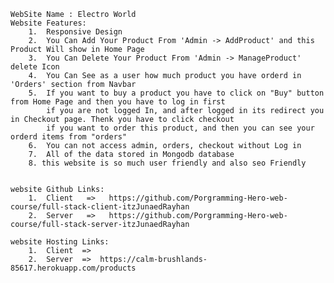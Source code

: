 
    WebSite Name : Electro World
    Website Features:
        1.  Responsive Design
        2.  You Can Add Your Product From 'Admin -> AddProduct' and this Product Will show in Home Page
        3.  You Can Delete Your Product From 'Admin -> ManageProduct' delete Icon 
        4.  You Can See as a user how much product you have orderd in 'Orders' section from Navbar
        5.  If you want to buy a product you have to click on "Buy" button from Home Page and then you have to log in first
            if you are not logged In, and after logged in its redirect you in Checkout page. Thenk you have to click checkout 
            if you want to order this product, and then you can see your orderd items from "orders"
        6.  You can not access admin, orders, checkout without Log in
        7.  All of the data stored in Mongodb database
        8. this website is so much user friendly and also seo Friendly
    
    
    website Github Links:
        1.  Client   =>   https://github.com/Porgramming-Hero-web-course/full-stack-client-itzJunaedRayhan
        2.  Server   =>   https://github.com/Porgramming-Hero-web-course/full-stack-server-itzJunaedRayhan

    website Hosting Links:
        1.  Client  =>
        2.  Server  =>  https://calm-brushlands-85617.herokuapp.com/products